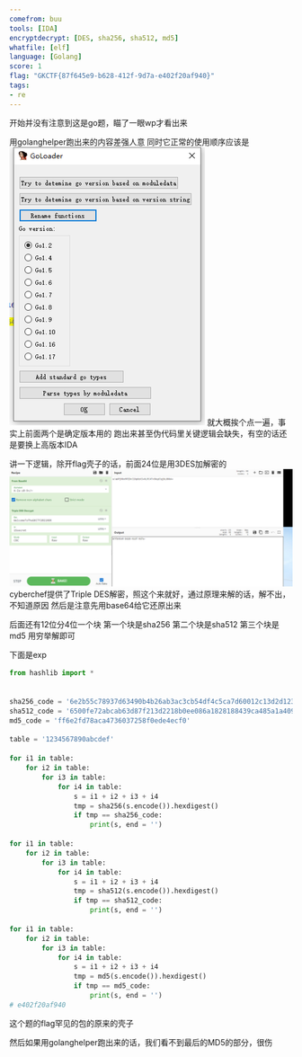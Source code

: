 ```yaml
---
comefrom: buu
tools: [IDA]
encryptdecrypt: [DES, sha256, sha512, md5]
whatfile: [elf]
language: [Golang]
score: 1
flag: "GKCTF{87f645e9-b628-412f-9d7a-e402f20af940}"
tags:
- re
---
```


开始并没有注意到这是go题，瞄了一眼wp才看出来

用golanghelper跑出来的内容差强人意
同时它正常的使用顺序应该是
![](res/Pastedimage20221116180827.png)
就大概挨个点一遍，事实上前面两个是确定版本用的
跑出来甚至伪代码里关键逻辑会缺失，有空的话还是要换上高版本IDA

讲一下逻辑，除开flag壳子的话，前面24位是用3DES加解密的
![](res/Pastedimage20221116181137.png)
cyberchef提供了Triple DES解密，照这个来就好，通过原理来解的话，解不出，不知道原因
然后是注意先用base64给它还原出来

后面还有12位分4位一个块
第一个块是sha256
第二个块是sha512
第三个块是md5
用穷举解即可

下面是exp
```python
from hashlib import *


sha256_code = '6e2b55c78937d63490b4b26ab3ac3cb54df4c5ca7d60012c13d2d1234a732b74'
sha512_code = '6500fe72abcab63d87f213d2218b0ee086a1828188439ca485a1a40968fd272865d5ca4d5ef5a651270a52ff952d955c9b757caae1ecce804582ae78f87fa3c9'
md5_code = 'ff6e2fd78aca4736037258f0ede4ecf0'

table = '1234567890abcdef'

for i1 in table:
    for i2 in table:
        for i3 in table:
            for i4 in table:
                s = i1 + i2 + i3 + i4
                tmp = sha256(s.encode()).hexdigest()
                if tmp == sha256_code:
                    print(s, end = '')

for i1 in table:
    for i2 in table:
        for i3 in table:
            for i4 in table:
                s = i1 + i2 + i3 + i4
                tmp = sha512(s.encode()).hexdigest()
                if tmp == sha512_code:
                    print(s, end = '')

for i1 in table:
    for i2 in table:
        for i3 in table:
            for i4 in table:
                s = i1 + i2 + i3 + i4
                tmp = md5(s.encode()).hexdigest()
                if tmp == md5_code:
                    print(s, end = '')
# e402f20af940
```
这个题的flag罕见的包的原来的壳子

然后如果用golanghelper跑出来的话，我们看不到最后的MD5的部分，很伤


